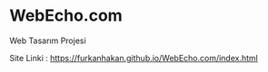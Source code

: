 # WebEcho.com
Web Tasarım Projesi

Site Linki : https://furkanhakan.github.io/WebEcho.com/index.html
